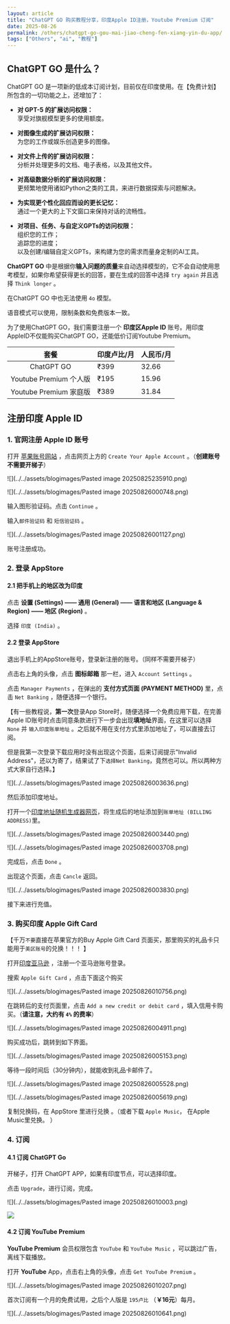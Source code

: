 ```yaml
---
layout: article
title: "ChatGPT GO 购买教程分享，印度Apple ID注册，Youtube Premium 订阅"
date: 2025-08-26
permalink: /others/chatgpt-go-gou-mai-jiao-cheng-fen-xiang-yin-du-app/
tags: ["Others", "ai", "教程"]
---
```


  

## ChatGPT GO 是什么？

ChatGPT GO 是一项新的低成本订阅计划，目前仅在印度使用。在【免费计划】所包含的一切功能之上，还增加了：

- **对 GPT-5 的扩展访问权限：**  
    享受对旗舰模型更多的使用额度。
    
- **对图像生成的扩展访问权限：**  
    为您的工作或娱乐创造更多的图像。
    
- **对文件上传的扩展访问权限：**  
    分析并处理更多的文档、电子表格，以及其他文件。
    
- **对高级数据分析的扩展访问权限：**  
    更频繁地使用诸如Python之类的工具，来进行数据探索与问题解决。
    
- **为实现更个性化回应而设的更长记忆：**  
    通过一个更大的上下文窗口来保持对话的流畅性。
    
- **对项目、任务、与自定义GPTs的访问权限：**  
    组织您的工作；  
    追踪您的进度；  
    以及创建/编辑自定义GPTs，来构建为您的需求而量身定制的AI工具。

**ChatGPT GO** 中是根据你**输入问题的质量**来自动选择模型的，它不会自动使用思考模型，如果你希望获得更长的回答，要在生成的回答中选择 `try again` 并且选择 `Think longer` 。

在ChatGPT GO 中也无法使用 `4o` 模型。

语音模式可以使用，限制条数和免费版本一致。

为了使用ChatGPT GO，我们需要注册一个 **印度区Apple ID** 账号。用印度AppleID不仅能购买ChatGPT GO，还能低价订阅Youtube Premium。

|         套餐          | 印度卢比/月 | 人民币/月 |
| :-----------------: | ------ | ----- |
|     ChatGPT GO      | ₹399   | 32.66 |
| Youtube Premium 个人版 | ₹195   | 15.96 |
| Youtube Premium 家庭版 | ₹389   | 31.84 |

## 注册印度 Apple ID

### 1. 官网注册 Apple ID 账号

打开 [苹果账号网站](https://account.apple.com/) ，点击网页上方的 `Create Your Apple Account` 。（**创建账号不需要开梯子**）

![](../../assets/blogimages/Pasted image 20250825235910.png)

![](../../assets/blogimages/Pasted image 20250826000748.png)

输入图形验证码。点击 `Continue` 。

输入`邮件验证码` 和 `短信验证码` 。

![](../../assets/blogimages/Pasted image 20250826001127.png)

账号注册成功。

### 2. 登录 AppStore

#### 2.1 把手机上的地区改为印度

点击 **设置 (Settings) —— 通用 (General) —— 语言和地区 (Language & Region) —— 地区 (Region)** 。

选择 `印度 (India)` 。

#### 2.2 登录 AppStore

退出手机上的AppStore账号，登录新注册的账号。（同样不需要开梯子）

点击右上角的头像，点击 **图标邮箱** 那一栏，进入 `Account Settings` 。

点击 `Manager Payments` ，在弹出的 **支付方式页面 (PAYMENT METHOD)** 里，点击 `Net Banking` ，随便选择一个银行。

【有一些教程说，**第一次**登录App Store时，随便选择一个免费应用下载，在完善Apple ID账号时点击同意条款进行下一步会出现**填地址**界面，在这里可以选择 `None` 并 `输入印度账单地址` 。之后就不用在支付方式里添加地址了，可以直接去订阅。

但是我第一次登录下载应用时没有出现这个页面，后来订阅提示"Invalid Address"，还以为寄了，结果试了下`选择Net Banking`，竟然也可以。所以两种方式大家自行选择。】

![](../../assets/blogimages/Pasted image 20250826003636.png)

然后添加印度地址。

打开一个[印度地址随机生成器网页](https://www.browserstack.com/free-tools/random-address-generator)，将生成后的地址添加到`账单地址 (BILLING ADDRESS)`里。

![](../../assets/blogimages/Pasted image 20250826003440.png)

![](../../assets/blogimages/Pasted image 20250826003708.png)

完成后，点击 `Done` 。

出现这个页面，点击 `Cancle` 返回。

![](../../assets/blogimages/Pasted image 20250826003830.png)

接下来进行充值。

### 3. 购买印度 Apple Gift Card

【千万`不要`直接在苹果官方的Buy Apple Gift Card 页面买，那里购买的礼品卡只能用于`美区账号`的兑换！！！ 】

打开[印度亚马逊](https://www.amazon.in/) ，注册一个亚马逊账号登录。

搜索 `Apple Gift Card` ，点击下面这个购买

![](../../assets/blogimages/Pasted image 20250826010756.png)

在跳转后的支付页面里，点击 `Add a new credit or debit card` ，填入信用卡购买。（**请注意，大约有 `4%` 的费率**）

![](../../assets/blogimages/Pasted image 20250826004911.png)

购买成功后，跳转到如下界面。

![](../../assets/blogimages/Pasted image 20250826005153.png)

等待一段时间后（30分钟内），就能收到礼品卡邮件了。

![](../../assets/blogimages/Pasted image 20250826005528.png)

![](../../assets/blogimages/Pasted image 20250826005619.png)

复制兑换码，在 AppStore 里进行兑换 。（或者下载 `Apple Music`， 在Apple Music里兑换。 ）

### 4. 订阅

#### 4.1 订阅 ChatGPT Go

开梯子，打开 ChatGPT APP，如果有印度节点，可以选择印度。

点击 `Upgrade`，进行订阅，完成。

![](../../assets/blogimages/Pasted image 20250826010003.png)

![](../../assets/blogimages/8064b8bc879acbf7c67bbab0fc256fde.jpg)

#### 4.2 订阅 YouTube Premium

**YouTube Premium** 会员权限包含 `YouTube` 和 `YouTube Music` ，可以跳过广告，离线下载播放。

打开 **YouTube** App，点击右上角的头像，点击 `Get YouTube Premium` 。

![](../../assets/blogimages/Pasted image 20250826010207.png)

首次订阅有一个月的免费试用，之后个人版是 `195卢比` （**￥16元**）每月。

![](../../assets/blogimages/Pasted image 20250826010641.png)

